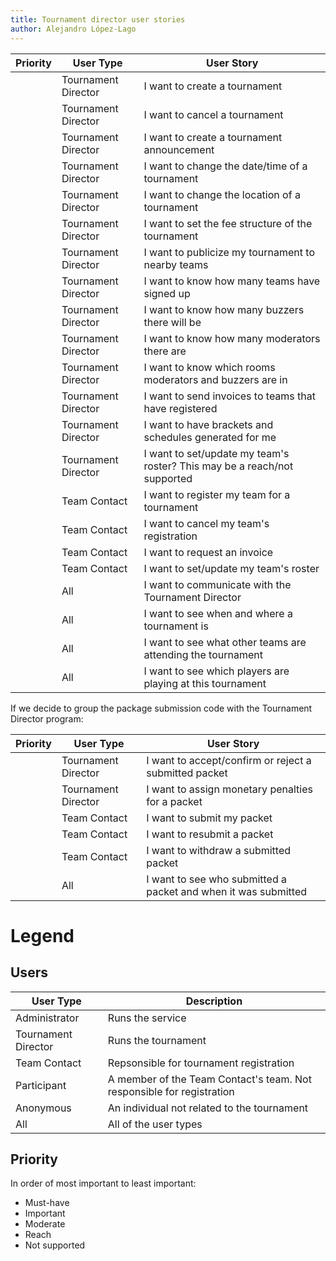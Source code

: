 ```yaml
---
title: Tournament director user stories
author: Alejandro López-Lago
---
```


|Priority	|User Type	|User Story  |
|---------|-----------|------------|
||Tournament Director|I want to create a tournament|
||Tournament Director|I want to cancel a tournament|
||Tournament Director|I want to create a tournament announcement|
||Tournament Director|I want to change the date/time of a tournament|
||Tournament Director|I want to change the location of a tournament|
||Tournament Director|I want to set the fee structure of the tournament|
||Tournament Director|I want to publicize my tournament to nearby teams|
||Tournament Director|I want to know how many teams have signed up|
||Tournament Director|I want to know how many buzzers there will be|
||Tournament Director|I want to know how many moderators there are|
||Tournament Director|I want to know which rooms moderators and buzzers are in|
||Tournament Director|I want to send invoices to teams that have registered|
||Tournament Director|I want to have brackets and schedules generated for me|
||Tournament Director|I want to set/update my team's roster? This may be a reach/not supported|
||Team Contact|I want to register my team for a tournament|
||Team Contact|I want to cancel my team's registration|
||Team Contact|I want to request an invoice|
||Team Contact|I want to set/update my team's roster|
||All|I want to communicate with the Tournament Director|
||All|I want to see when and where a tournament is|
||All|I want to see what other teams are attending the tournament|
||All|I want to see which players are playing at this tournament|


If we decide to group the package submission code with the Tournament Director program:

|Priority	|User Type	|User Story  |
|---------|-----------|------------|
||Tournament Director|I want to accept/confirm or reject a submitted packet|
||Tournament Director|I want to assign monetary penalties for a packet|
||Team Contact|I want to submit my packet|
||Team Contact|I want to resubmit a packet|
||Team Contact|I want to withdraw a submitted packet|
||All|I want to see who submitted a packet and when it was submitted|



# Legend

## Users
| User Type | Description |
|-----------|-------------|
|Administrator|Runs the service|
|Tournament Director|Runs the tournament|
|Team Contact|Repsonsible for tournament registration|
|Participant|A member of the Team Contact's team. Not responsible for registration|
|Anonymous|An individual not related to the tournament|
|All|All of the user types|

## Priority
In order of most important to least important:

- Must-have
- Important
- Moderate
- Reach
- Not supported
